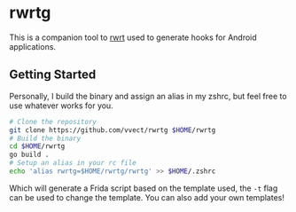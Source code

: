 # rwrtg 

This is a companion tool to [rwrt](https://github.com/vvect/rwrt) used to generate hooks for Android applications.

## Getting Started

Personally, I build the binary and assign an alias in my zshrc, but feel free to use whatever works for you.

```sh
# Clone the repository
git clone https://github.com/vvect/rwrtg $HOME/rwrtg
# Build the binary
cd $HOME/rwrtg
go build .
# Setup an alias in your rc file
echo 'alias rwrtg=$HOME/rwrtg/rwrtg' >> $HOME/.zshrc
```

Which will generate a Frida script based on the template used, the `-t` flag can be used to change the template. You can also add your own templates!
